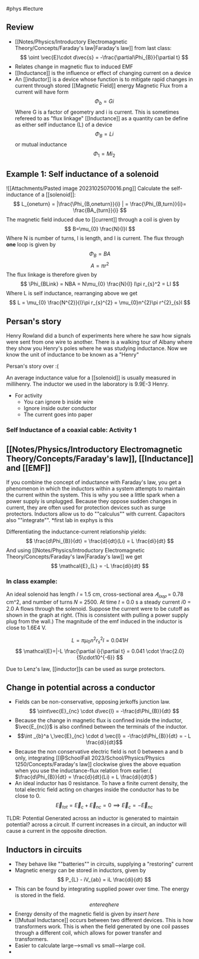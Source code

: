 #phys #lecture
## Review
- [[Notes/Physics/Introductory Electromagnetic Theory/Concepts/Faraday's law|Faraday's law]] from last class:
$$
\oint \vec{E}\cdot d\vec{s} =  -\frac{\partial\Phi_{B}}{\partial t}
$$
- Relates change in magnetic flux to induced EMF
- [[Inductance]] is the influence or effect of changing current on a device
- An [[inductor]] is a device whose function is to mitigate rapid changes in current through stored [[Magnetic Field]] energy
Magnetic Flux from a current will have form
$$
\Phi_{b} = Gi
$$
Where G is a factor of geometry and i is current. This is sometimes refereed to as "flux linkage" 
[[Inductance]] as a quantity can be define as either self inductance (L) of a device
$$
\Phi_{B} = Li
$$
or mutual inductance
$$
\Phi_{1} = Mi_{2}
$$

## Example 1: Self inductance of a solenoid
![[Attachments/Pasted image 20231025070016.png]]
Calculate the self-inductance of a [[solenoid]]:
$$
L_{oneturn} = |\frac{\Phi_{B,oneturn}}{i} | = \frac{\Phi_{B,turn}}{i}= \frac{BA_{turn}}{i}
$$
The magnetic field induced due to [[current]] through a coil is given by 
$$
 B=\mu_{0} \frac{N}{l}I
$$
Where N is number of turns, l is length, and I is current.
The flux through **one** loop is given by 
$$
\Phi_{B} = BA 
$$
$$
A = \pi r^{2}
$$
The flux linkage is therefore given by 
$$
\Phi_{BLink} = NBA = N\mu_{0} \frac{N}{l} I\pi r_{s}^2 = LI
$$
Where L is self inductance, rearranging above we get 
$$
L = \mu_{0} \frac{N^{2}}{l}\pi r_{s}^{2} = \mu_{0}n^{2}\pi r^{2}_{s}l
$$
## Persan's story

Henry Rowland did a bunch of experiments here where he saw how signals were sent from one wire to another. There is a walking tour of Albany where they show you Henry's poles where he was studying inductance. Now we know the unit of inductance to be known as a "Henry"

Persan's story over :(

An average inductance value for a [[solenoid]] is usually measured in millihenry. 
The inductor we used in the laboratory is 9.9E-3 Henry.

- For activity 
	- You can ignore b inside wire 
	- Ignore inside outer conductor
	- The current goes into paper

### Self Inductance of a coaxial cable: Activity 1

## [[Notes/Physics/Introductory Electromagnetic Theory/Concepts/Faraday's law]], [[Inductance]] and [[EMF]]
If you combine the concept of inductance with Faraday's law, you get a phenomenon in which the inductors within a system attempts to maintain the current within the system. This is why you see a little spark when a power supply is unplugged. Because they oppose sudden changes in current, they are often used for protection devices such as surge protectors.
Inductors allow us to do ""calculus"" with current. Capacitors also ""integrate"". 
*first lab in exphys is this 

Differentiating the inductance-current relationship yields: 
$$
\frac{d\Phi_{B}}{dt} = \frac{d}{dt}(Li) = L \frac{di}{dt}
$$
And using [[Notes/Physics/Introductory Electromagnetic Theory/Concepts/Faraday's law|Faraday's law]] we get 
$$
\mathcal{E}_{L} =  -L \frac{di}{dt}
$$
### In class example: 

An ideal solenoid has length 𝑙 = 1.5 cm, cross-sectional area $𝐴_{𝑙𝑜𝑜𝑝}$ = 0.78 cm^2, and number of turns 𝑁 = 2500. At time 𝑡 = 0.0 s a steady current 𝑖0 = 2.0 A flows through the solenoid. Suppose the current were to be cutoff as shown in the graph at right. (This is consistent with pulling a power supply plug from the wall.) The magnitude of the emf induced in the inductor is close to 1.6E4 V.

$$
L = \pi \mu_{0}n^{2}r_{s}^{2}l = 0.041H
$$
$$
\mathcal{E}=|-L \frac{\partial i}{\partial t} = 0.041 \cdot \frac{2.0}{5\cdot10^{-6}}
$$

Due to Lenz's law, [[inductor]]s can be used as surge protectors. 
## Change in potential across a conductor 
- Fields can be non-conservative, opposing jerkoffs junction law. 
$$
 \oint\vec{E}_{nc} \cdot d\vec{l} = -\frac{d\Phi_{B}}{dt}
$$
- Because the change in magnetic flux is confined inside the inductor, $\vec{E_{nc}}$ is also confined between the terminals of the inductor. 
- $$\int _{b}^a \,\vec{E}_{nc} \cdot d \vec{l} = -\frac{d\Phi_{B}}{dt} = - L \frac{di}{dt}$$
- Because the non conservative electric field is not 0 between a and b only, integrating [[@SchoolFall 2023/School/Physics/Physics 1250/Concepts/Faraday's law]] clockwise gives the above equation when you use the inductance-flux relation from earlier.( $\frac{d\Phi_{B}}{dt} = \frac{d}{dt}(Li) = L \frac{di}{dt}$ )
- An ideal inductor has 0 resistance. To have a finite current density, the total electric field acting on charges inside the conductor has to be close to 0. 
$$
\vec{E}_{tot} = \vec{E}_{c}+\vec{E}_{nc} = 0 \implies \vec{E}_{c} = -\vec{E}_{nc}
$$

TLDR: 
Potential Generated across an inductor is generated to maintain potential? across a circuit. If current increases in a circuit, an inductor will cause a current in the opposite direction. 
## Inductors in circuits
- They behave like ""batteries"" in circuits, supplying a "restoring" current
- Magnetic energy can be stored in inductors, given by 
	$$
 P_{L} - iV_{ab} = iL \frac{di}{dt}
$$
- This can be found by integrating supplied power over time. The energy is stored in the field. 
$$
 enter eq here
$$
- Energy density of the magnetic field is given by *insert here*
- [[Mutual Inductance]] occurs between two different devices. This is how transformers work. This is when the field generated by one coil passes through a different coil, which allows for power transfer and transformers. 
- Easier to calculate large-->small vs small-->large coil. 
- 
 
